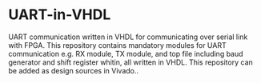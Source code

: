 # UART-in-VHDL
UART communication written in VHDL for communicating over serial link with FPGA. This repository contains mandatory modules for UART communication e.g. RX module, TX module, and top file including baud generator and shift register whitin, all written in VHDL. This repository can be added as design sources in Vivado..
